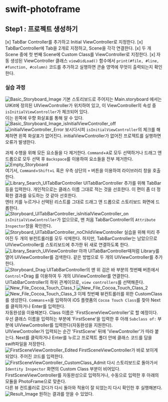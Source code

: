 # swift-photoframe

## Step1 : 프로젝트 생성하기

[x] TabBar Controller를 추가하고 Initial ViewController로 지정한다.
[x] TabBarController에 Tab을 2개로 지정하고, Scene을 각각 연결한다.
[x] 두 개 Scene 중에 첫 번째 Scene에 Custom Class를 ViewController로 지정한다.
[x] 자동 생성된 ViewController 클래스 `viewDidLoad()` 함수에서 `print(#file, #line, #function, #column)` 코드를 추가하고 실행하면 콘솔 영역에 무엇이 출력되는지 확인한다.

### 실습 과정
![Basic_Storyboard_Image](PhotoFrame/README_images/Basic_Storyboard_Image.png)
기본 스토리보드로 주어지는 Main.storyboard 에서는 UIKit에 정의된 UIViewController가 위치하여 있고, 이 ViewController의 속성 중 `isInitialViewController`가 체크되어 있다.   
이는 왼쪽에 우향 화살표를 통해 알 수 있다.
![Basic_Storyboard_Image_isInitialViewController_off](PhotoFrame/README_images/Basic_Storyboard_Image_isInitialViewController_off.png)
![initialViewController_Error](PhotoFrame/README_images/initialViewController_Error.png)
보시다시피 `isInitialViewController`의 체크를 해제하면 왼쪽 화살표가 없어진다. initialViewController가 없어진 프로젝트를 실행하면 오류가 발생한다.

과제 수행을 위해 모든 요소들을 다 제거한다. `Command`+`A`로 모두 선택하거나 드래그 앤 드롭으로 모두 선택 후 `Backspace`를 이용하여 요소들을 전부 제거한다.   
![Empty_Storyboard](PhotoFrame/README_images/Empty_Storyboard.png)   
여기서, `Command`+`Shift`+`L` 혹은 우측 상단의 `+` 버튼을 이용하여 라이브러리 창을 호출한다.   
![Library_Search_UITabBarController](PhotoFrame/README_images/Library_Search_UITabBarController.png)
UITabBarController 추가를 위해 TabBar 등을 입력한다. 개인적으로는 클래스 이름 그대로 적는 것을 선호한다. 이 편이 좀 더 정확한 결과를 유도하는 것 같아 선호한다.   
엔터 키를 누르거나 선택된 리스트를 그대로 드래그 앤 드롭으로 스토리보드 화면에 드롭한다.   
![Storyboard_UITabBarController_isInitialViewController_on](PhotoFrame/README_images/Storyboard_UITabBarController_isInitialViewController_on.png)
`isInitialViewController`가 없으므로, 맨 처음 TabBarController의 `Attribute Inspector`창을 확인한다.   
![Storyboard_UITabBarController_noChildViewController](PhotoFrame/README_images/Storyboard_UITabBarController_noChildViewController.png)
실습을 위해 미리 주어진 두 개의 뷰컨트롤러를 모두 삭제한다. 하지만, TabBarController는 남았으므로 UIViewController를 스토리보드에 추가한 뒤 새로 연결하도록 한다.   
![Library_Search_UIViewController](PhotoFrame/README_images/Library_Search_UIViewController.png)
아까 UITabBarController때처럼 Library를 열어 UIViewController를 검색한다. 같은 방법으로 두 개의 UIViewController를 추가한다.   
![Storyboard_Drag](PhotoFrame/README_images/Storyboard_Drag.png)
UITabBarController의 맨 위 검은 바 부분의 첫번째 버튼에서 `Control`+Drag 를 이용하여 두 개의 UIViewController를 연결한다. UITabBarController의 하위 관계이므로, `view controllers`를 선택해준다.   
![New_File_Cocoa_Touch_Class_1](PhotoFrame/README_images/New_File_Cocoa_Touch_Class_1.png)
![New_File_Cocoa_Touch_Class_2](PhotoFrame/README_images/New_File_Cocoa_Touch_Class_2.png)
![New_File_Cocoa_Touch_Class_3](PhotoFrame/README_images/New_File_Cocoa_Touch_Class_3.png)
이제 첫번째 뷰컨트롤러를 위한 CustomClass를 생성한다. `Commans`+`n`을 입력하여 iOS 플랫폼의 `Cocoa Touch Class`를 찾아 Next를 클릭하거나 Enter를 입력한다.      
자동완성을 이용해본다. Class 이름은 'FirstSceneViewController'로 할 예정이다. 우선 클래스 이름을 입력하는 부분에 'FirstScene'을 입력한 후 아래 `Subclass of:` 부분에 UIViewController를 입력한다(자동완성을 지원한다).      
UIViewController가 입력되는 순간 'FirstScene' 뒤에 'ViewController'가 따라 붙는다. Next를 클릭하거나 Enter를 누르고 프로젝트 폴더 안에 클래스 코드를 담을 swift파일을 저장한다.   
![FirstSceneViewController_Edited](PhotoFrame/README_images/FirstSceneViewController_Edited.png)
FirstSceneViewController가 바로 보이게 되었다. 주어진 코드를 입력한다.   
![FirstSceneViewController_CustomClass_Admit](PhotoFrame/README_images/FirstSceneViewController_CustomClass_Admit.png)
다시 스토리보드로 돌아가서 `Identity Inspector` 화면의 Custom Class 부분이 비어있다. FirstSceneViewController를 자동완성으로 입력하거나, 수동으로 입력한 후 아래의 모듈을 PhotoFrame으로 맞춘다.   
다른 뷰 컨트롤러로 갔다가 다시 돌아와 적용이 잘 되었는지 다시 확인한 후 실행해본다.   
![Result_Image](PhotoFrame/README_images/Result_Image.png)
원하는 결과를 얻을 수 있었다.
